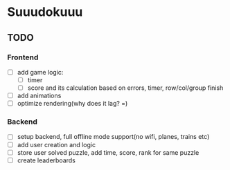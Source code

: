 # Suuudokuuu

## TODO
### Frontend
- [ ] add game logic:
  - [ ] timer
  - [ ] score and its calculation based on errors, timer, row/col/group finish
- [ ] add animations
- [ ] optimize rendering(why does it lag? =)

### Backend
- [ ] setup backend, full offline mode support(no wifi, planes, trains etc)
- [ ] add user creation and logic
- [ ] store user solved puzzle, add time, score, rank for same puzzle
- [ ] create leaderboards
